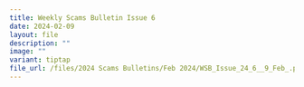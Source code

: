 ```yaml
---
title: Weekly Scams Bulletin Issue 6
date: 2024-02-09
layout: file
description: ""
image: ""
variant: tiptap
file_url: /files/2024 Scams Bulletins/Feb 2024/WSB_Issue_24_6__9_Feb_.pdf
---
```

